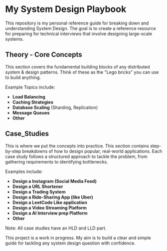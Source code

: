 # My System Design Playbook

This repository is my personal reference guide for breaking down and understanding System Design. The goal is to create a reference resource for preparing for technical interviews that involve designing large-scale systems.

## Theory - Core Concepts

This section covers the fundamental building blocks of any distributed system & design patterns. Think of these as the "Lego bricks" you can use to build anything.

Example Topics include:
* **Load Balancing**
* **Caching Strategies**
* **Database Scaling** (Sharding, Replication)
* **Message Queues**
* **Other**

## Case_Studies

This is where we put the concepts into practice. This section contains step-by-step breakdowns of how to design popular, real-world applications. Each case study follows a structured approach to tackle the problem, from gathering requirements to identifying bottlenecks.

Examples include:
* **Design a Instagram (Social Media Feed)**
* **Design a URL Shortener**
* **Design a Trading System**
* **Design a Ride-Sharing App (like Uber)**
* **Design a LeetCode Like application**
* **Design a Video Streaming Platform**
* **Design a AI Interview prep Platform**
* **Other**

Note: All case studies have an HLD and LLD part.

This project is a work in progress. My aim is to build a clear and simple guide for tackling any system design question with confidence.